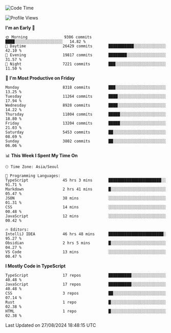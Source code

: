 <!--START_SECTION:waka-->
![Code Time](http://img.shields.io/badge/Code%20Time-6%2C633%20hrs%203%20mins-blue)

![Profile Views](http://img.shields.io/badge/Profile%20Views-0-blue)

**I'm an Early 🐤** 

```text
🌞 Morning                9306 commits        ████░░░░░░░░░░░░░░░░░░░░░   14.82 % 
🌆 Daytime                26429 commits       ███████████░░░░░░░░░░░░░░   42.10 % 
🌃 Evening                19817 commits       ████████░░░░░░░░░░░░░░░░░   31.57 % 
🌙 Night                  7221 commits        ███░░░░░░░░░░░░░░░░░░░░░░   11.50 % 
```
📅 **I'm Most Productive on Friday** 

```text
Monday                   8318 commits        ███░░░░░░░░░░░░░░░░░░░░░░   13.25 % 
Tuesday                  11264 commits       ████░░░░░░░░░░░░░░░░░░░░░   17.94 % 
Wednesday                8928 commits        ████░░░░░░░░░░░░░░░░░░░░░   14.22 % 
Thursday                 11804 commits       █████░░░░░░░░░░░░░░░░░░░░   18.80 % 
Friday                   13204 commits       █████░░░░░░░░░░░░░░░░░░░░   21.03 % 
Saturday                 5453 commits        ██░░░░░░░░░░░░░░░░░░░░░░░   08.69 % 
Sunday                   3802 commits        ██░░░░░░░░░░░░░░░░░░░░░░░   06.06 % 
```


📊 **This Week I Spent My Time On** 

```text
🕑︎ Time Zone: Asia/Seoul

💬 Programming Languages: 
TypeScript               45 hrs 3 mins       ███████████████████████░░   91.71 % 
Markdown                 2 hrs 41 mins       █░░░░░░░░░░░░░░░░░░░░░░░░   05.47 % 
JSON                     38 mins             ░░░░░░░░░░░░░░░░░░░░░░░░░   01.31 % 
CSS                      14 mins             ░░░░░░░░░░░░░░░░░░░░░░░░░   00.48 % 
JavaScript               12 mins             ░░░░░░░░░░░░░░░░░░░░░░░░░   00.42 % 

🔥 Editors: 
IntelliJ IDEA            46 hrs 48 mins      ████████████████████████░   95.27 % 
Obsidian                 2 hrs 5 mins        █░░░░░░░░░░░░░░░░░░░░░░░░   04.27 % 
VS Code                  13 mins             ░░░░░░░░░░░░░░░░░░░░░░░░░   00.47 % 
```

**I Mostly Code in TypeScript** 

```text
TypeScript               17 repos            ██████████░░░░░░░░░░░░░░░   40.48 % 
JavaScript               17 repos            ██████████░░░░░░░░░░░░░░░   40.48 % 
CSS                      3 repos             ██░░░░░░░░░░░░░░░░░░░░░░░   07.14 % 
Rust                     1 repo              █░░░░░░░░░░░░░░░░░░░░░░░░   02.38 % 
HTML                     1 repo              █░░░░░░░░░░░░░░░░░░░░░░░░   02.38 % 
```




 Last Updated on 27/08/2024 18:48:15 UTC
<!--END_SECTION:waka-->
